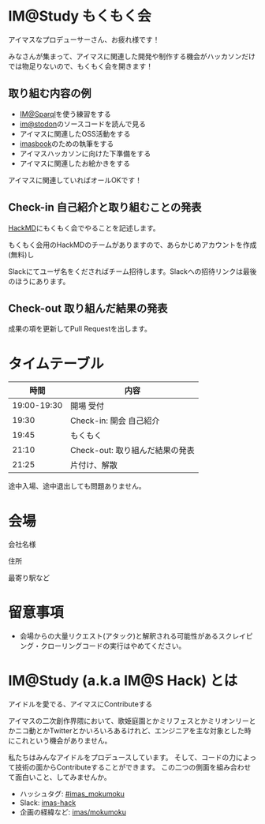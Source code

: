 # IM@Study もくもく会

アイマスなプロデューサーさん、お疲れ様です！

みなさんが集まって、アイマスに関連した開発や制作する機会がハッカソンだけでは物足りないので、もくもく会を開きます！

## 取り組む内容の例

- [IM@Sparql](https://sparql.crssnky.xyz/imas/)を使う練習をする
- [im@stodon](https://github.com/imas/mastodon)のソースコードを読んで見る
- アイマスに関連したOSS活動をする
- [imasbook](https://github.com/imas/imasbook)のための執筆をする
- アイマスハッカソンに向けた下準備をする
- アイマスに関連したお絵かきをする

アイマスに関連していればオールOKです！

## Check-in 自己紹介と取り組むことの発表

[HackMD](https://hackmd.io/)にもくもく会でやることを記述します。

もくもく会用のHackMDのチームがありますので、あらかじめアカウントを作成(無料)し

Slackにてユーザ名をくださればチーム招待します。Slackへの招待リンクは最後のほうにあります。

## Check-out 取り組んだ結果の発表

成果の項を更新してPull Requestを出します。

# タイムテーブル

| 時間        | 内容                            |
| ----------- | ------------------------------- |
| 19:00-19:30 | 開場 受付                       |
| 19:30       | Check-in: 開会 自己紹介         |
| 19:45       | もくもく                        |
| 21:10       | Check-out: 取り組んだ結果の発表 |
| 21:25       | 片付け、解散                    |

途中入場、途中退出しても問題ありません。

# 会場

会社名様

住所

最寄り駅など

# 留意事項

- 会場からの大量リクエスト(アタック)と解釈される可能性があるスクレイピング・クローリングコードの実行はやめてください。

# IM@Study (a.k.a IM@S Hack) とは

アイドルを愛でる、アイマスにContributeする

アイマスの二次創作界隈において、歌姫庭園とかミリフェスとかミリオンリーとかニコ動とかTwitterとかいろいろあるけれど、エンジニアを主な対象とした時にこれという機会がありません。

私たちはみんなアイドルをプロデュースしています。 そして、コードの力によって技術の面からContributeすることができます。 この二つの側面を組み合わせて面白いこと、してみませんか。

- ハッシュタグ: [\#imas_mokumoku](https://twitter.com/hashtag/imas_mokumoku?src=hash)
- Slack: [imas-hack](https://imas-hack.herokuapp.com)
- 企画の経緯など: [imas/mokumoku](https://github.com/imas/mokumoku)
